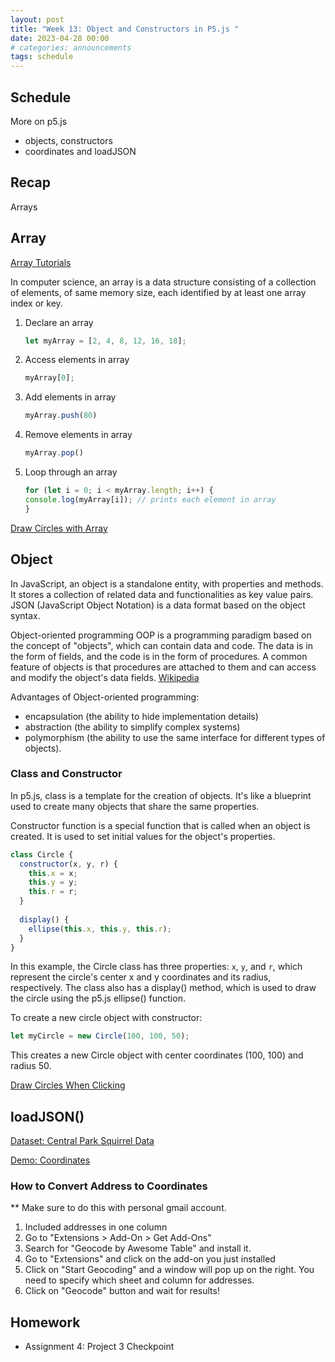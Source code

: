 ```yaml
---
layout: post
title: "Week 13: Object and Constructors in P5.js "
date: 2023-04-28 00:00
# categories: announcements
tags: schedule
---
```


## Schedule
More on p5.js
- objects, constructors
- coordinates and loadJSON

## Recap
Arrays

## Array

[Array Tutorials](https://editor.p5js.org/Belphe13/sketches/yLV5xJS1_)

In computer science, an array is a data structure consisting of a collection of elements, of same memory size, each identified by at least one array index or key. 

1. Declare an array
    ```js
    let myArray = [2, 4, 8, 12, 16, 18];
    ```
2. Access elements in array
    ```js
    myArray[0];
    ```

3. Add elements in array
    ```js
    myArray.push(80)
    ```
4. Remove elements in array
    ```js
    myArray.pop()
    ```
5. Loop through an array
    ```js
    for (let i = 0; i < myArray.length; i++) {
    console.log(myArray[i]); // prints each element in array
    }
    ```

[Draw Circles with Array](https://editor.p5js.org/Belphe13/sketches/5E6kyEyPI)

## Object

In JavaScript, an object is a standalone entity, with properties and methods.
It stores a collection of related data and functionalities as key value pairs.
JSON (JavaScript Object Notation) is a data format based on the object syntax.

Object-oriented programming OOP is a programming paradigm based on the concept of "objects", which can contain data and code. The data is in the form of fields, and the code is in the form of procedures. A common feature of objects is that procedures are attached to them and can access and modify the object's data fields. [Wikipedia](https://en.wikipedia.org/wiki/Object-oriented_programming)

Advantages of Object-oriented programming: 
- encapsulation (the ability to hide implementation details)
- abstraction (the ability to simplify complex systems)
- polymorphism (the ability to use the same interface for different types of objects).




### Class and Constructor

In p5.js, class is a template for the creation of objects. It's like a blueprint used to create many objects that share the same properties.

Constructor function is a special function that is called when an object is created. It is used to set initial values for the object's properties.

```js
class Circle {
  constructor(x, y, r) {
    this.x = x;
    this.y = y;
    this.r = r;
  }
  
  display() {
    ellipse(this.x, this.y, this.r);
  }
}
```

In this example, the Circle class has three properties: `x`, `y`, and `r`, which represent the circle's center x and y coordinates and its radius, respectively. The class also has a display() method, which is used to draw the circle using the p5.js ellipse() function.

To create a new circle object with constructor: 
```js
let myCircle = new Circle(100, 100, 50);
```
This creates a new Circle object with center coordinates (100, 100) and radius 50.

[Draw Circles When Clicking](https://editor.p5js.org/Belphe13/sketches/wiCrAf-sk)

## loadJSON()

[Dataset: Central Park Squirrel Data](https://data.cityofnewyork.us/Environment/2018-Central-Park-Squirrel-Census-Squirrel-Data/vfnx-vebw)

[Demo: Coordinates](https://editor.p5js.org/Belphe13/sketches/IQ139hNOT)

### How to Convert Address to Coordinates
** Make sure to do this with personal gmail account.

1. Included addresses in one column
2. Go to "Extensions > Add-On > Get Add-Ons"
3. Search for "Geocode by Awesome Table" and install it.
4. Go to "Extensions" and click on the add-on you just installed
5. Click on "Start Geocoding" and a window will pop up on the right. You need to specify which sheet and column for addresses.
6. Click on "Geocode" button and wait for results!

## Homework
- Assignment 4: Project 3 Checkpoint